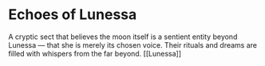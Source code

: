 # Echoes of Lunessa


A cryptic sect that believes the moon itself is a sentient entity beyond Lunessa — that she is merely its chosen voice. Their rituals and dreams are filled with whispers from the far beyond.
[[Lunessa]]
